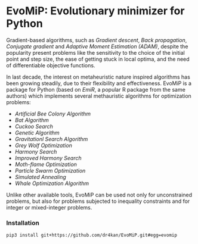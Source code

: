 # EvoMiP: Evolutionary minimizer for Python

Gradient-based algorithms, such as *Gradient descent*, *Back propagation*, *Conjugate gradient* and *Adaptive Moment Estimation (ADAM)*, despite the popularity present problems like the sensitivity to the choice of the initial point and step size, the ease of getting stuck in local optima, and the need of differentiable objective functions.

In last decade, the interest on metaheuristic nature inspired algorithms has been growing steadily, due to their flexibility and effectiveness. EvoMiP is a package for Python (based on *EmiR*, a popular R package from the same authors) which implements several methauristic algorithms for optimization problems:

* *Artificial Bee Colony Algorithm*
* *Bat Algorithm*
* *Cuckoo Search*
* *Genetic Algorithm*
* *Gravitationl Search Algorithm*
* *Grey Wolf Optimization*
* *Harmony Search*
* *Improved Harmony Search*
* *Moth-flame Optimization*
* *Particle Swarm Optimization*
* *Simulated Annealing*
* *Whale Optimization Algorithm*

Unlike other available tools, EvoMiP can be used not only for unconstrained problems, but also for problems subjected to inequality constraints and for integer or mixed-integer problems. 


### Installation

    pip3 install git+https://github.com/dr4kan/EvoMiP.git#egg=evomip
